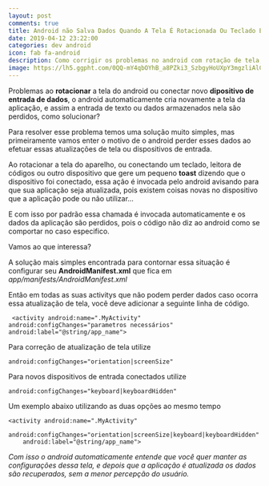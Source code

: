 ```yaml
---
layout: post
comments: true
title: Android não Salva Dados Quando A Tela É Rotacionada Ou Teclado É Conectado
date: 2019-04-12 23:22:00
categories: dev android
icon: fab fa-android
description: Como corrigir os problemas no android com rotação de tela, ou alterações nas entradas de teclado como leitoras de códigos de barras e outros equipamentos conectados  ...
image: https://lh5.ggpht.com/0QQ-mY4qbOYhB_a8PZki3_SzbgyHoUXpY3mgzliAlC6mOt18DxFJc5J28JixSoLdpeI
---
```



Problemas ao **rotacionar** a tela do android ou conectar novo **dipositivo de entrada de dados**, o android automaticamente cria novamente a tela da aplicação, e assim a entrada de texto ou dados armazenados nela são perdidos, como solucionar?  

Para resolver esse problema temos uma solução muito simples, mas primeiramente vamos enter o motivo de o android perder esses dados ao efetuar essas atualizações de tela ou dispositivos de entrada.  

Ao rotacionar a tela do aparelho, ou conectando um teclado, leitora de códigos ou outro dispositivo que gere um pequeno **toast** dizendo que o dispositivo foi conectado, essa ação é invocada pelo android avisando para que sua aplicação seja atualizada, pois existem coisas novas no dispositivo que a aplicação pode ou não utilizar...

E com isso por padrão essa chamada é invocada automaticamente e os dados da aplicação são perdidos, pois o código não diz ao android como se comportar no caso especifico.  

 Vamos ao que interessa?  

 A solução mais simples encontrada para contornar essa situação é configurar seu **AndroidManifest.xml** que fica em *app/manifests/AndroidManifest.xml*  

 Então em todas as suas activitys que não podem perder dados caso ocorra essa atualização de tela, você deve adicionar a seguinte linha de código.  



     <activity android:name=".MyActivity"
    android:configChanges="parametros necessários"
    android:label="@string/app_name">

Para  correção de atualização de tela utilize  

```
android:configChanges="orientation|screenSize"
```  

Para novos dispositivos de entrada conectados utilize  

```
android:configChanges="keyboard|keyboardHidden"
```  

Um exemplo abaixo utilizando as duas opções ao mesmo tempo

```
<activity android:name=".MyActivity"
    android:configChanges="orientation|screenSize|keyboard|keyboardHidden"
    android:label="@string/app_name">
```   

*Com isso o android automaticamente entende que você quer manter as configurações dessa tela, e depois que a aplicação é atualizada os dados são recuperados, sem a menor percepção do usuário.*
